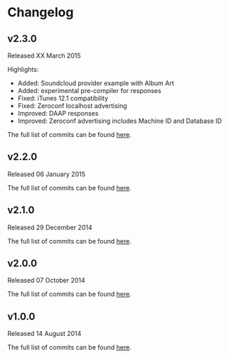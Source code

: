 # Changelog

## v2.3.0
Released XX March 2015

Highlights:
* Added: Soundcloud provider example with Album Art
* Added: experimental pre-compiler for responses
* Fixed: iTunes 12.1 compatibility
* Fixed: Zeroconf localhost advertising
* Improved: DAAP responses
* Improved: Zeroconf advertising includes Machine ID and Database ID

The full list of commits can be found [here](https://github.com/basilfx/flask-daapserver/compare/v2.2.0...v2.3.0).

## v2.2.0
Released 06 January 2015

The full list of commits can be found [here](https://github.com/basilfx/flask-daapserver/compare/v2.1.0...v2.2.0).

## v2.1.0
Released 29 December 2014

The full list of commits can be found [here](https://github.com/basilfx/flask-daapserver/compare/v2.0.0...v2.1.0).

## v2.0.0
Released 07 October 2014

The full list of commits can be found [here](https://github.com/basilfx/flask-daapserver/compare/v1.0.0...v2.0.0).

## v1.0.0
Released 14 August 2014

The full list of commits can be found [here](https://github.com/basilfx/flask-daapserver/compare/474690f7e3dc272d5e6883a0053ac998fab5b7fd...v1.0.0).